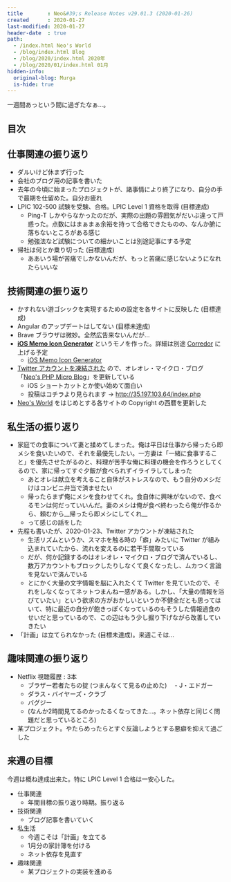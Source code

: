 ```yaml
---
title        : Neo&#39;s Release Notes v29.01.3 (2020-01-26)
created      : 2020-01-27
last-modified: 2020-01-27
header-date  : true
path:
  - /index.html Neo's World
  - /blog/index.html Blog
  - /blog/2020/index.html 2020年
  - /blog/2020/01/index.html 01月
hidden-info:
  original-blog: Murga
  is-hide: true
---
```


一週間あっという間に過ぎたなぁ…。

## 目次

## 仕事関連の振り返り

- ダルいけど休まず行った
- 会社のブログ用の記事を書いた
- 去年の今頃に始まったプロジェクトが、諸事情により終了になり、自分の手で最期を仕留めた。自分お疲れ
- LPIC 102-500 試験を受験、合格。LPIC Level 1 資格を取得 (目標達成)
  - Ping-T しかやらなかったのだが、実際の出題の雰囲気がだいぶ違って戸惑った。点数にはまぁまぁ余裕を持って合格できたものの、なんか腑に落ちないところがある感じ
  - 勉強法など試験についての細かいことは別途記事にする予定
- 帰社は何とか乗り切った (目標達成)
  - ああいう場が苦痛でしかないんだが、もっと苦痛に感じないようになれたらいいな

## 技術関連の振り返り

- かすれない游ゴシックを実現するための設定を各サイトに反映した (目標達成)
- Angular のアップデートはしてない (目標未達成)
- Brave ブラウザは微妙。全然広告来ないんだが…
- __[iOS Memo Icon Generator](https://github.com/Neos21/ios-memo-icon-generator)__ というモノを作った。詳細は別途 [Corredor](http://neos21.hatenablog.com/) に上げる予定
  - [iOS Memo Icon Generator](https://neos21.github.io/ios-memo-icon-generator/)
- [Twitter アカウントを凍結された](http://neos21.hatenablog.jp/entry/2020/01/25/223551) ので、オレオレ・マイクロ・ブログ「[Neo's PHP Micro Blog](https://github.com/Neos21/neos-php-micro-blog)」を更新している
  - iOS ショートカットとか使い始めて面白い
  - 投稿はコチラより見られます → <http://35.197.103.64/index.php>
- [Neo's World](http://neo.s21.xrea.com/) をはじめとする各サイトの Copyright の西暦を更新した

## 私生活の振り返り

- 家庭での食事について妻と揉めてしまった。俺は平日は仕事から帰ったら即メシを食いたいので、それを最優先したい。一方妻は「一緒に食事すること」を優先させたがるのと、料理が苦手な俺に料理の機会を作ろうとしてくるので、家に帰ってすぐ夕飯が食べられずイライラしてしまった
  - あとオレは献立を考えること自体がストレスなので、もう自分のメシだけはコンビニ弁当で済ませたい
  - 帰ったらまず俺にメシを食わせてくれ。食自体に興味がないので、食べるモンは何だっていいんだ。妻のメシは俺が食べ終わったら俺が作るから、頼むから__帰ったら即メシにしてくれ__
  - って感じの話をした
- 先程も書いたが、2020-01-23、Twitter アカウントが凍結された
  - 生活リズムというか、スマホを触る時の「癖」みたいに Twitter が組み込まれていたから、流れを変えるのに若干手間取っている
  - だが、何か記録するのはオレオレ・マイクロ・ブログで済んでいるし、数万アカウントもブロックしたりしなくて良くなったし、ムカつく言論を見ないで済んでいる
  - とにかく大量の文字情報を脳に入れたくて Twitter を見ていたので、それをしなくなってネットつまんねー感がある。しかし、「大量の情報を浴びていたい」という欲求の方がおかしいというか不健全だとも思ってはいて、特に最近の自分が飽きっぽくなっているのもそうした情報過食のせいだと思っているので、この辺はもう少し掘り下げながら改善していきたい
- 「計画」は立てられなかった (目標未達成)。来週こそは…

## 趣味関連の振り返り

- Netflix 視聴履歴 : 3本
  - ブラザー若者たちの掟 (つまんなくて見るの止めた) 　- J・エドガー
  - ダラス・バイヤーズ・クラブ
  - バグジー
  - (なんか2時間見てるのかったるくなってきた…。ネット依存と同じく問題だと思っているところ)
- 某プロジェクト。やたらめったらとすぐ反論しようとする悪癖を抑えて過ごした

## 来週の目標

今週は概ね達成出来た。特に LPIC Level 1 合格は一安心した。

- 仕事関連
  - 年間目標の振り返り時期。振り返る
- 技術関連
  - ブログ記事を書いていく
- 私生活
  - 今週こそは「計画」を立てる
  - 1月分の家計簿を付ける
  - ネット依存を見直す
- 趣味関連
  - 某プロジェクトの実装を進める
